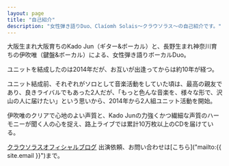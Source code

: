 ```yaml
---
layout: page
title: "自己紹介"
description: "女性弾き語りDuo、Claíomh Solais～クラウソラス～の自己紹介です。"
---
```


大阪生まれ大阪育ちのKado Jun（ギター&ボーカル）と、長野生まれ神奈川育ちの伊吹唯（鍵盤&ボーカル）による、女性弾き語りボーカルDuo。

ユニットを結成したのは2014年だが、お互いが出逢ってからは約10年が経つ。

ユニット結成前、それぞれがソロとして音楽活動をしていた頃は、最高の親友であり、良きライバルでもあった2人だが、「もっと色んな音楽を、様々な形で、沢山の人に届けたい」という思いから、2014年から2人組ユニット活動を開始。

伊吹唯のクリアで心地のよい声質と、Kado Junの力強くかつ繊細な声質のハーモニーが聞く人の心を捉え、路上ライブでは累計10万枚以上のCDを届けている。

[クラウソラスオフィシャルブログ](http://ameblo.jp/claiomhsolais)
出演依頼、お問い合わせは[こちら]("mailto:{{ site.email }}")まで。

